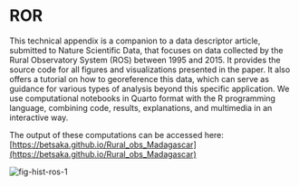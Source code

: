 # ROR

This technical appendix is a companion to a data descriptor article, submitted to Nature Scientific Data, that focuses on data collected by the Rural Observatory System (ROS) between 1995 and 2015. It provides the source code for all figures and visualizations presented in the paper. It also offers a tutorial on how to georeference this data, which can serve as guidance for various types of analysis beyond this specific application. We use computational notebooks in Quarto format with the R programming language, combining code, results, explanations, and multimedia in an interactive way. 

The output of these computations can be accessed here: [https://betsaka.github.io/Rural_obs_Madagascar](https://betsaka.github.io/Rural_obs_Madagascar)

![fig-hist-ros-1](https://github.com/BETSAKA/Rural_obs_Madagascar/assets/3328347/0c913d04-7fbf-435c-abb7-c99d270a50e8)

